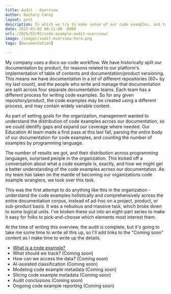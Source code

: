 ```yaml
---
title: Audit - Overview
author: Dachary Carey
layout: post
description: In which we try to make sense of our code examples, and track them.
date: 2025-03-02 00:11:00 -0000
url: /2025/03/02/code-example-audit-overview/
image: /images/audit-overview-hero.png
tags: [Documentation]

---
```


My company uses a docs-as-code workflow. We have historically split our documentation by product, for reasons related to our platform's implementation of table of contents and documentation/product versioning. This means we have documentation in a *lot* of different repositories (60+ by my last count), and the people who write and manage that documentation are split across four separate documentation teams. Each team has a different process for writing code examples. So for any given repository/product, the code examples may be created using a different process, and may contain widely variable content.

As part of setting goals for the organization, management wanted to understand the distribution of code examples across our documentation, so we could identify gaps and expand our coverage where needed. Our Education AI team made a first pass at this last fall, parsing the *entire* body of our documentation for code examples, and counting the number of examples by programming language.

The number of results we got, and their distribution across programming languages, surprised people in the organization. This kicked off a conversation about what a code example is, exactly, and how we might get a better understanding of the code examples across our documentation. As my team has taken on the mantle of becoming our organizations code example wranglers, we took over this task.

This was the first attempt to do anything like this in the organization - understand the code examples holistically and comprehensively across the entire documentation corpus, instead of ad-hoc on a project, product, or sub-product basis. It was a nebulous and massive task, which broke down to some logical units. I've broken these out into an eight-part series to make it easy for folks to pick-and-choose which elements most interest them.

At the time of writing this overview, the audit is complete, but it's going to take me some time to write all this up, so I'll add links to the "Coming soon" content as I make time to write up the details.

- [What is a code example?](http://dacharycarey.com/2025/03/02/audit-what-is-code-example/)
- What should we track? (Coming soon)
- How can we access the data? (Coming soon)
- AI-assisted classification (Coming soon)
- Modeling code example metadata (Coming soon)
- Slicing code example metadata (Coming soon)
- Audit conclusions (Coming soon)
- Ongoing code example reporting (Coming soon)
